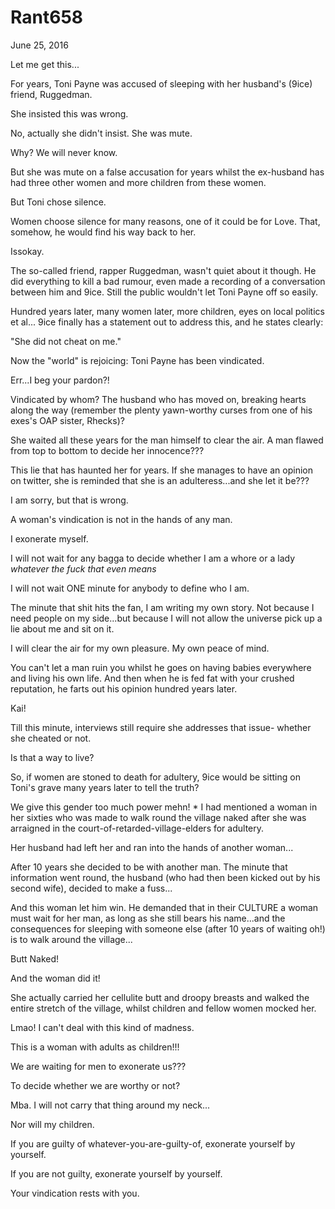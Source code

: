 # Rant658


June 25, 2016

Let me get this...

For years, Toni Payne was accused of sleeping with her husband's (9ice) friend, Ruggedman.

She insisted this was wrong.

No, actually she didn't insist. She was mute.

Why? We will never know. 

But she was mute on a false accusation for years whilst the ex-husband has had three other women and more children from these women. 

But Toni chose silence.

Women choose silence for many reasons, one of it could be for Love. That, somehow, he would find his way back to her.

Issokay.

The so-called friend, rapper Ruggedman, wasn't quiet about it though. He did everything to kill a bad rumour, even made a recording of a conversation between him and 9ice. Still the public wouldn't let Toni Payne off so easily.

Hundred years later, many women later, more children, eyes on local politics et al... 9ice finally has a statement out to address this, and he states clearly:

"She did not cheat on me."

Now the "world" is rejoicing: Toni Payne has been vindicated. 

Err...I beg your pardon?!

Vindicated by whom? The husband who has moved on, breaking hearts along the way (remember the plenty yawn-worthy curses from one of his exes's OAP sister, Rhecks)?

She waited all these years for the man himself to clear the air. A man flawed from top to bottom to decide her innocence???

This lie that has haunted her for years. If she manages to have an opinion on twitter, she is reminded that she is an adulteress...and she let it be???

I am sorry, but that is wrong.

A woman's vindication is not in the hands of any man.

I exonerate myself. 

I will not wait for any bagga to decide whether I am a whore or a lady *whatever the fuck that even means*

I will not wait ONE minute for anybody to define who I am.

The minute that shit hits the fan, I am writing my own story. Not because I need people on my side...but because I will not allow the universe pick up a lie about me and sit on it.

I will clear the air for my own pleasure. My own peace of mind.

You can't let a man ruin you whilst he goes on having babies everywhere and living his own life. And then when he is fed fat with your crushed reputation, he farts out his opinion hundred years later.

Kai! 

Till this minute, interviews still require she addresses that issue- whether she cheated or not.

Is that a way to live?

So, if women are stoned to death for adultery, 9ice would be sitting on Toni's grave many years later to tell the truth?

We give this gender too much power mehn! 
*
I had mentioned a woman in her sixties who was made to walk round the village naked after she was arraigned in the court-of-retarded-village-elders for adultery.

Her husband had left her and ran into the hands of another woman...

After 10 years she decided to be with another man. The minute that information went round, the husband (who had then been kicked out by his second wife), decided to make a fuss...

And this woman let him win. He demanded that in their CULTURE a woman must wait for her man, as long as she still bears his name...and the consequences for sleeping with someone else (after 10 years of waiting oh!) is to walk around the village...

Butt Naked!

And the woman did it! 

She actually carried her cellulite butt and droopy breasts and walked the entire stretch of the village, whilst children and fellow women mocked her.

Lmao! I can't deal with this kind of madness.

This is a woman with adults as children!!!

We are waiting for men to exonerate us???

To decide whether we are worthy or not? 

Mba. I will not carry that thing around my neck...

Nor will my children.

If you are guilty of whatever-you-are-guilty-of, exonerate yourself by yourself. 

If you are not guilty, exonerate yourself by yourself. 

Your vindication rests with you.